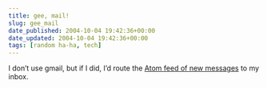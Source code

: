```yaml
---
title: gee, mail!
slug: gee_mail
date_published: 2004-10-04 19:42:36+00:00
date_updated: 2004-10-04 19:42:36+00:00
tags: [random ha-ha, tech]
---
```

I don’t use gmail, but if I did, I’d route the [Atom feed of new messages](http://insidegoogle.blogspot.com/2004/10/new-gmail-features.html) to my inbox.
